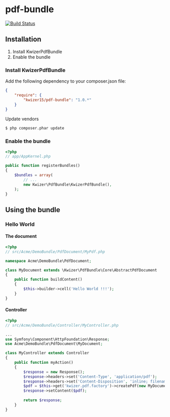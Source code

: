 pdf-bundle
==========

[![Build Status](https://travis-ci.org/kwizer15/pdf-bundle.svg?branch=master)](https://travis-ci.org/kwizer15/pdf-bundle)

## Installation

1. Install KwizerPdfBundle
2. Enable the bundle

### Install KwizerPdfBundle

Add the following dependency to your composer.json file:
``` json
{
    "require": {
        "kwizer15/pdf-bundle": "1.0.*"
    }
}
```

Update vendors

``` bash
$ php composer.phar update
```

### Enable the bundle

``` php
<?php
// app/AppKernel.php

public function registerBundles()
{
    $bundles = array(
        // ...
        new Kwizer\PdfBundle\KwizerPdfBundle(),
    );
}
```

## Using the bundle

### Hello World

#### The document

``` php
<?php
// src/Acme/DemoBundle/PdfDocument/MyPdf.php

namespace Acme\DemoBundle\PdfDocument;

class MyDocument extends \Kwizer\PdfBundle\Core\AbstractPdfDocument
{
	public function buildContent()
	{
		$this->builder->cell('Hello World !!!');
	}
}
```

#### Controller

``` php
<?php
// src/Acme/DemoBundle/Controller/MyController.php

...
use Symfony\Component\HttpFoundation\Response;
use Acme\DemoBundle\PdfDocument\MyDocument;

class MyController extends Controller
{
	public function myAction()
	{
		$response = new Response();
		$response->headers->set('Content-Type', 'application/pdf');
		$response->headers->set('Content-Disposition', 'inline; filename=my.pdf');
		$pdf = $this->get('kwizer.pdf.factory')->createPdf(new MyDocument());
		$response->setContent($pdf);
	
		return $response;
	}
}
```